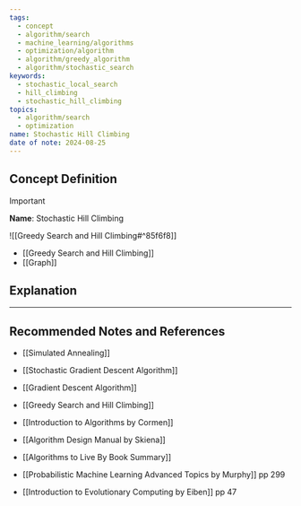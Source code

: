 ```yaml
---
tags:
  - concept
  - algorithm/search
  - machine_learning/algorithms
  - optimization/algorithm
  - algorithm/greedy_algorithm
  - algorithm/stochastic_search
keywords:
  - stochastic_local_search
  - hill_climbing
  - stochastic_hill_climbing
topics:
  - algorithm/search
  - optimization
name: Stochastic Hill Climbing
date of note: 2024-08-25
---
```


## Concept Definition

>[!important]
>**Name**: Stochastic Hill Climbing

![[Greedy Search and Hill Climbing#^85f6f8]]



- [[Greedy Search and Hill Climbing]]
- [[Graph]]


## Explanation





-----------
##  Recommended Notes and References


- [[Simulated Annealing]]
- [[Stochastic Gradient Descent Algorithm]]
- [[Gradient Descent Algorithm]]
- [[Greedy Search and Hill Climbing]]


- [[Introduction to Algorithms by Cormen]]
- [[Algorithm Design Manual by Skiena]]
- [[Algorithms to Live By Book Summary]]

- [[Probabilistic Machine Learning Advanced Topics by Murphy]] pp 299
- [[Introduction to Evolutionary Computing by Eiben]] pp 47